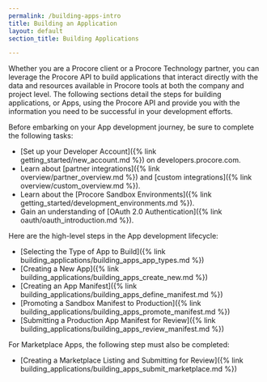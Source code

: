 ```yaml
---
permalink: /building-apps-intro
title: Building an Application
layout: default
section_title: Building Applications

---
```


Whether you are a Procore client or a Procore Technology partner, you can leverage the Procore API to build applications that interact directly with the data and resources available in Procore tools at both the company and project level.
The following sections detail the steps for building applications, or Apps, using the Procore API and provide you with the information you need to be successful in your development efforts.

Before embarking on your App development journey, be sure to complete the following tasks:

- [Set up your Developer Account]({% link getting_started/new_account.md %}) on developers.procore.com.
- Learn about [partner integrations]({% link overview/partner_overview.md %}) and [custom integrations]({% link overview/custom_overview.md %}).
- Learn about the [Procore Sandbox Environments]({% link getting_started/development_environments.md %}).
- Gain an understanding of [OAuth 2.0 Authentication]({% link oauth/oauth_introduction.md %}).

Here are the high-level steps in the App development lifecycle:

- [Selecting the Type of App to Build]({% link building_applications/building_apps_app_types.md %})
- [Creating a New App]({% link building_applications/building_apps_create_new.md %})
- [Creating an App Manifest]({% link building_applications/building_apps_define_manifest.md %})
- [Promoting a Sandbox Manifest to Production]({% link building_applications/building_apps_promote_manifest.md %})
- [Submitting a Production App Manifest for Review]({% link building_applications/building_apps_review_manifest.md %})

For Marketplace Apps, the following step must also be completed:

- [Creating a Marketplace Listing and Submitting for Review]({% link building_applications/building_apps_submit_marketplace.md %})